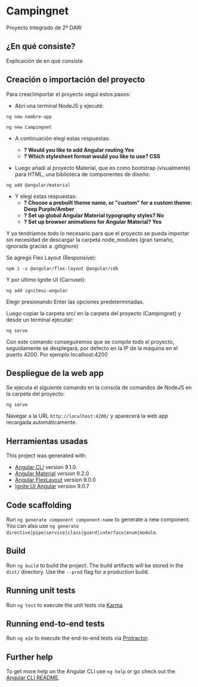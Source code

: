 # Campingnet
Proyecto Integrado de 2º DAW

## ¿En qué consiste?  
Explicación de en qué consiste

## Creación o importación del proyecto
Para crear/importar el proyecto seguí estos pasos:  
+ Abrí una terminal NodeJS y ejecuté:
```
ng new nombre-app
```  
```
ng new Campingnet
```  
+ A continuación elegí estas respuestas:  
  - **? Would you like to add Angular routing Yes**  
  - **? Which stylesheet format would you like to use? CSS**
  
+ Luego añadí al proyecto Material, que es como bootstrap (visualmente) para HTML, una biblioteca de componentes de diseño:

```
ng add @angular/material
```  
+ Y elegí estas respuestas:  
  - **? Choose a prebuilt theme name, or "custom" for a custom theme: Deep Purple/Amber**  
  - **? Set up global Angular Material typography styles? No**  
  - **? Set up browser animations for Angular Material? Yes**

Y ya tendríamos todo lo necesario para que el proyecto se pueda importar sin necesidad de descargar la carpeta node_modules (gran tamaño, ignorada gracias a .gitignore)  

Se agregó Flex Layout (Responsive):
```
npm i -s @angular/flex-layout @angular/cdk
```  

Y por último Ignite UI (Carrusel):
```
ng add igniteui-angular
```
Elegir presionando Enter las opciones predeterminadas.  


Luego copiar la carpeta src/ en la carpeta del proyecto (Campingnet) y desde un terminal ejecutar:
```
ng serve
```
Con este comando conseguiremos que se compile todo el proyecto, seguidamente se desplegará, por defecto en la IP de la máquina en el puerto 4200. Por ejemplo localhost:4200

## Despliegue de la web app
Se ejecuta el siguiente comando en la consola de comandos de NodeJS en la carpeta del proyecto:
```
ng serve
```  
Navegar a la URL `http://localhost:4200/` y aparecerá la web app recargada automáticamente.
## Herramientas usadas
This project was generated with:  
- [Angular CLI](https://github.com/angular/angular-cli) version 9.1.0.  
- [Angular Material](https://material.angular.io/) version 9.2.0  
- [Angular FlexLayout](https://github.com/angular/flex-layout) version 9.0.0  
- [Ignite UI Angular](https://github.com/angular/flex-layout) version 9.0.7  

## Code scaffolding

Run `ng generate component component-name` to generate a new component. You can also use `ng generate directive|pipe|service|class|guard|interface|enum|module`.

## Build

Run `ng build` to build the project. The build artifacts will be stored in the `dist/` directory. Use the `--prod` flag for a production build.

## Running unit tests

Run `ng test` to execute the unit tests via [Karma](https://karma-runner.github.io).

## Running end-to-end tests

Run `ng e2e` to execute the end-to-end tests via [Protractor](http://www.protractortest.org/).

## Further help

To get more help on the Angular CLI use `ng help` or go check out the [Angular CLI README](https://github.com/angular/angular-cli/blob/master/README.md).